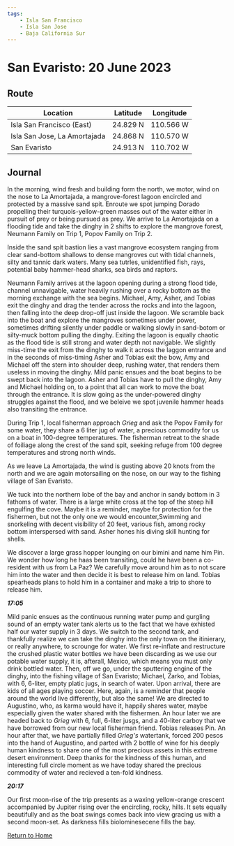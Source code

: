 ```yaml
---
tags:
    - Isla San Francisco
    - Isla San Jose
    - Baja California Sur
---
```


# San Evaristo: 20 June 2023

## Route

| Location | Latitude | Longitude |
|--|--|--|
| Isla San Francisco (East) | 24.829 N | 110.566 W |
| Isla San Jose, La Amortajada | 24.868 N | 110.570 W |
| San Evaristo | 24.913 N | 110.702 W|

## Journal

In the morning, wind fresh and building form the north, we motor, wind on the nose to La Amortajada, a mangrove-forest lagoon encircled and protected by a massive sand spit. Enroute we spot jumping Dorado propelling their turquois-yellow-green masses out of the water either in pursuit of prey or being pursued as prey. We arrive to La Amortajada on a flooding tide and take the dinghy in 2 shifts to explore the mangrove forest, Neumann Family on Trip 1, Popov Family on Trip 2.

Inside the sand spit bastion lies a vast mangrove ecosystem ranging from clear sand-bottom shallows to dense mangroves cut with tidal channels, silty and tannic dark waters. Many sea tutrles, unidentified fish, rays, potential baby hammer-head sharks, sea birds and raptors.  

Neumann Family arrives at the lagoon opening during a strong flood tide, channel unnavigable, water heavily rushing over a rocky bottom as the morning exchange with the sea begins. Michael, Amy, Asher, and Tobias exit the dinghy and drag the tender across the rocks and into the lagoon, then falling into the deep drop-off just inside the lagoon. We scramble back into the boat and explore the mangroves sometimes under power, sometimes drifting silently under paddle or walking slowly in sand-botom or silty-muck bottom pulling the dinghy. Exiting the lagoon is equally chaotic as the flood tide is still strong and water depth not navigable. We slightly miss-time the exit from the dinghy to walk it across the laggon entrance and in the seconds of miss-timing Asher and Tobias exit the bow, Amy and Michael off the stern into shoulder deep, rushing water, that renders them useless in moving the dinghy. Mild panic ensues and the boat begins to be swept back into the lagoon. Asher and Tobias have to pull the dinghy, Amy and Michael holding on, to a point that all can work to move the boat through the entrance. It is slow going as the under-powered dinghy struggles against the flood, and we beleive we spot juvenile hammer heads also transiting the entrance.    

During Trip 1, local fisherman approach _Grieg_ and ask the Popov Family for some water, they share a 6 liter jug of water, a precious commodity for us on a boat in 100-degree temperatures. The fisherman retreat to the shade of foiliage along the crest of the sand spit, seeking refuge from 100 degree temperatures and strong north winds.  

As we leave La Amortajada, the wind is gusting above 20 knots from the north and we are again motorsailing on the nose, on our way to the fishing village of San Evaristo.

We tuck into the northern lobe of the bay and anchor in sandy bottom in 3 fathoms of water. There is a large white cross at the top of the steep hill engulfing the cove. Maybe it is a reminder, maybe for protection for the fishermen, but not the only one we would encounter,Swimming and snorkeling with decent visibility of 20 feet, various fish, among rocky bottom interspersed with sand. Asher hones his diving skill hunting for shells.

We discover a large grass hopper lounging on our bimini and name him Pin. We wonder how long he haas been transiting, could he have been a co-resident with us from La Paz? We carefully move around him as to not scare him into the water and then decide it is best to release him on land. Tobias spearheads plans to hold him in a container and make a trip to shore to release him.

**_17:05_**

Mild panic ensues as the continuous running water pump and gurgling sound of an empty water tank alerts us to the fact that we have exhisted half our water supply in 3 days. We switch to the second tank, and thankfully realize we can take the dinghy into the only town on the itinierary, or really anywhere, to scrounge for water. We first re-inflate and restructure the crushed plastic water bottles we have been discarding as we use our potable water supply, it is, afterall, Mexico, which means you must only drink bottled water. Then, off we go, under the sputtering engine of the dinghy, into the fishing village of San Evaristo; Michael, Zarko, and Tobias, with 6, 6-liter, empty platic jugs, in search of water. Upon arrival, there are kids of all ages playing soccer. Here, again, is a reminder that people around the world live differently, but also the same! We are directed to Augustino, who, as karma would have it, happily shares water, maybe especially given the water shared with the fishermen. An hour later we are headed back to _Grieg_ with 6, full, 6-liter jusgs, and a 40-liter carboy that we have borrowed from our new local fisherman friend. Tobias releases Pin. An hour after that, we have partially filled _Grieg's_ watertank, forced 200 pesos into the hand of Augustino, and parted with 2 bottle of wine for his deeply human kindness to share one of the most precious assets in this extreme desert environment. Deep thanks for the kindness of this human, and interesting full circle moment as we have today shared the precious commodity of water and recieved a ten-fold kindness.       

**_20:17_**

Our first moon-rise of the trip presents as a waxing yellow-orange crescent accompanied by Jupiter rising over the encircling, rocky, hills. It sets equally beautifully and as the boat swings comes back into view gracing us with a second moon-set. As darkness fills biolominesecene fills the bay.


<!--- Below is navigation to home --->
 [Return to Home](index.md)